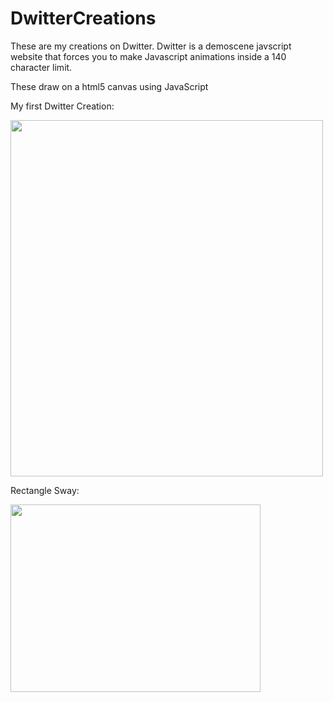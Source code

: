 # DwitterCreations
These are my creations on Dwitter. 
Dwitter is a demoscene javscript website that forces you to make Javascript animations inside a 140 character limit.

These draw on a html5 canvas using JavaScript

My first Dwitter Creation: 


<img src="https://github.com/EdwardDeaver/DwitterCreations/blob/master/media/firstdwittercreation.gif?raw=true" width="500" height="570"/>


Rectangle Sway: 

<img src="https://github.com/EdwardDeaver/DwitterCreations/blob/master/media/rectanglesway.gif?raw=true" width="400" height="300"/>

